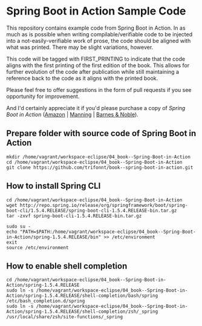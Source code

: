 # Spring Boot in Action Sample Code

This repository contains example code from Spring Boot in Action. In as much as is possible when writing compilable/verifiable code to be injected into a not-easily-verifiable work of prose, the code should be aligned with what was printed. There may be slight variations, however.

This code will be tagged with FIRST_PRINTING to indicate that the code aligns with the first printing of the first edition of the book. This allows for further evolution of the code after publication while still maintaining a reference back to the code as it aligns with the printed book.

Please feel free to offer suggestions in the form of pull requests if you see opportunity for improvement.

And I'd certainly appreciate it if you'd please purchase a copy of _Spring Boot in Action_ ([Amazon](http://www.amazon.com/Spring-Boot-Action-Craig-Walls/dp/1617292540) | [Manning](https://www.manning.com/books/spring-boot-in-action) | [Barnes & Noble](http://www.barnesandnoble.com/w/spring-boot-in-action-craig-walls/1121907935)).


## Prepare folder with source code of Spring Boot in Action
```shell
mkdir /home/vagrant/workspace-eclipse/04_book--Spring-Boot-in-Action
cd /home/vagrant/workspace-eclipse/04_book--Spring-Boot-in-Action
git clone https://github.com/trifonnt/book--spring-boot-in-action.git
```

## How to install Spring CLI
```shell
cd /home/vagrant/workspace-eclipse/04_book--Spring-Boot-in-Action
wget http://repo.spring.io/release/org/springframework/boot/spring-boot-cli/1.5.4.RELEASE/spring-boot-cli-1.5.4.RELEASE-bin.tar.gz
tar -zxvf spring-boot-cli-1.5.4.RELEASE-bin.tar.gz

sudo su -
echo "PATH=$PATH:/home/vagrant/workspace-eclipse/04_book--Spring-Boot-in-Action/spring-1.5.4.RELEASE/bin" >> /etc/environment
exit
source /etc/environment 
```

## How to enable shell completion
```shell
cd /home/vagrant/workspace-eclipse/04_book--Spring-Boot-in-Action/spring-1.5.4.RELEASE
sudo ln -s /home/vagrant/workspace-eclipse/04_book--Spring-Boot-in-Action/spring-1.5.4.RELEASE/shell-completion/bash/spring /etc/bash_completion.d/spring
sudo ln -s /home/vagrant/workspace-eclipse/04_book--Spring-Boot-in-Action/spring-1.5.4.RELEASE/shell-completion/zsh/_spring /usr/local/share/zsh/site-functions/_spring
```
